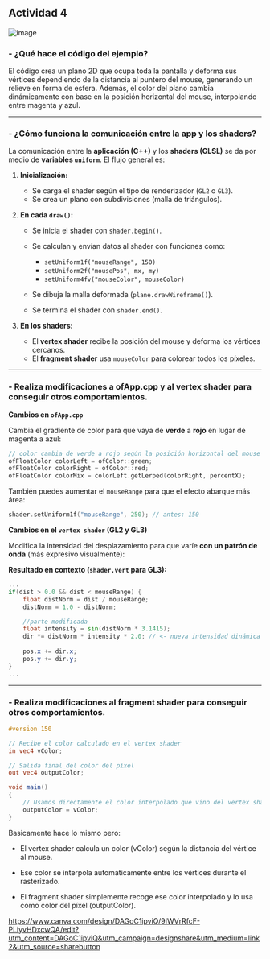 Actividad 4
---
![image](https://github.com/user-attachments/assets/3d3cc41f-2475-450a-9d52-fb2bb81ee595)

### - ¿Qué hace el código del ejemplo?

El código crea un plano 2D que ocupa toda la pantalla y deforma sus vértices dependiendo de la distancia al puntero del mouse, generando un relieve en forma de esfera. Además, el color del plano cambia dinámicamente con base en la posición horizontal del mouse, interpolando entre magenta y azul.

---

### - ¿Cómo funciona la comunicación entre la app y los shaders?

La comunicación entre la **aplicación (C++)** y los **shaders (GLSL)** se da por medio de **variables `uniform`**. El flujo general es:

1. **Inicialización:**

   * Se carga el shader según el tipo de renderizador (`GL2` o `GL3`).
   * Se crea un plano con subdivisiones (malla de triángulos).

2. **En cada `draw()`:**

   * Se inicia el shader con `shader.begin()`.
   * Se calculan y envían datos al shader con funciones como:

     * `setUniform1f("mouseRange", 150)`
     * `setUniform2f("mousePos", mx, my)`
     * `setUniform4fv("mouseColor", mouseColor)`
   * Se dibuja la malla deformada (`plane.drawWireframe()`).
   * Se termina el shader con `shader.end()`.

3. **En los shaders:**

   * El **vertex shader** recibe la posición del mouse y deforma los vértices cercanos.
   * El **fragment shader** usa `mouseColor` para colorear todos los píxeles.

---

### - Realiza modificaciones a ofApp.cpp y al vertex shader para conseguir otros comportamientos.

**Cambios en `ofApp.cpp`**

Cambia el gradiente de color para que vaya de **verde** a **rojo** en lugar de magenta a azul:

```cpp
// color cambia de verde a rojo según la posición horizontal del mouse
ofFloatColor colorLeft = ofColor::green;
ofFloatColor colorRight = ofColor::red;
ofFloatColor colorMix = colorLeft.getLerped(colorRight, percentX);
```

También puedes aumentar el `mouseRange` para que el efecto abarque más área:

```cpp
shader.setUniform1f("mouseRange", 250); // antes: 150
```
**Cambios en el `vertex shader` (GL2 y GL3)**

Modifica la intensidad del desplazamiento para que varíe **con un patrón de onda** (más expresivo visualmente):

**Resultado en contexto (`shader.vert` para GL3):**

```glsl
...
if(dist > 0.0 && dist < mouseRange) {
    float distNorm = dist / mouseRange;
    distNorm = 1.0 - distNorm;

    //parte modificada
    float intensity = sin(distNorm * 3.1415);
    dir *= distNorm * intensity * 2.0; // <- nueva intensidad dinámica
    
    pos.x += dir.x;
    pos.y += dir.y;
}
...
```
---
### - Realiza modificaciones al fragment shader para conseguir otros comportamientos.

```glsl
#version 150

// Recibe el color calculado en el vertex shader
in vec4 vColor;

// Salida final del color del píxel
out vec4 outputColor;

void main()
{
    // Usamos directamente el color interpolado que vino del vertex shader
    outputColor = vColor;
}
```
Basicamente hace lo mismo pero:
- El vertex shader calcula un color (vColor) según la distancia del vértice al mouse.

- Ese color se interpola automáticamente entre los vértices durante el rasterizado.

- El fragment shader simplemente recoge ese color interpolado y lo usa como color del píxel (outputColor).
  
https://www.canva.com/design/DAGoC1ipviQ/9IWVrRfcF-PLiyvHDxcwQA/edit?utm_content=DAGoC1ipviQ&utm_campaign=designshare&utm_medium=link2&utm_source=sharebutton
